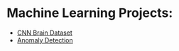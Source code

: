 # Machine Learning Projects:
- [CNN Brain Dataset](https://github.com/Se1im0/Se1im0/blob/main/Brain.ipynb)
- [Anomaly Detection](https://github.com/Se1im0/Se1im0/blob/main/Anomaly.ipynb)

